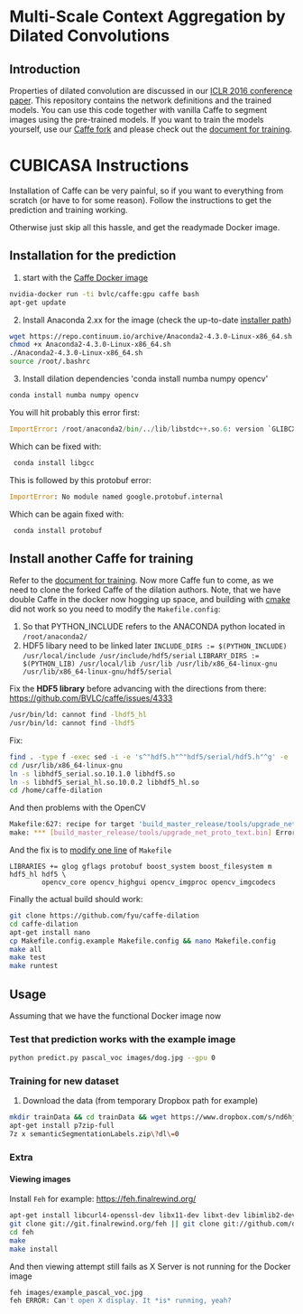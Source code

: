 # Multi-Scale Context Aggregation by Dilated Convolutions

## Introduction

Properties of dilated convolution are discussed in our [ICLR 2016 conference paper](http://arxiv.org/abs/1511.07122). This repository contains the network definitions and the trained models. You can use this code together with vanilla Caffe to segment images using the pre-trained models. If you want to train the models yourself, use our [Caffe fork](https://github.com/fyu/caffe-dilation) and please check out the [document for training](https://github.com/fyu/dilation/blob/master/docs/training.md).

# CUBICASA Instructions

Installation of Caffe can be very painful, so if you want to everything from scratch (or have to for some reason). Follow the instructions to get the prediction and training working.

Otherwise just skip all this hassle, and get the readymade Docker image.

## Installation for the prediction

1) start with the [Caffe Docker image](https://github.com/BVLC/caffe/tree/master/docker)

```bash
nvidia-docker run -ti bvlc/caffe:gpu caffe bash
apt-get update
```

2) Install Anaconda 2.xx for the image (check the up-to-date [installer path](https://www.continuum.io/downloads))

```bash
wget https://repo.continuum.io/archive/Anaconda2-4.3.0-Linux-x86_64.sh
chmod +x Anaconda2-4.3.0-Linux-x86_64.sh 
./Anaconda2-4.3.0-Linux-x86_64.sh 
source /root/.bashrc
```

3) Install dilation dependencies 'conda install numba numpy opencv' 

```bash
conda install numba numpy opencv
```

You will hit probably this error first:

```python
ImportError: /root/anaconda2/bin/../lib/libstdc++.so.6: version `GLIBCXX_3.4.21' not found (required by /opt/caffe/python/caffe/_caffe.so)
```

Which can be fixed with:

```bash
 conda install libgcc
```

This is followed by this protobuf error:

```python
ImportError: No module named google.protobuf.internal
```

Which can be again fixed with:

```bash
 conda install protobuf
```

## Install another Caffe for training

Refer to the [document for training](docs/training.md). Now more Caffe fun to come, as we need to clone the forked Caffe of the dilation authors. Note, that we have double Caffe in the docker now hogging up space, and building with [cmake](http://caffe.berkeleyvision.org/installation.html) did not work so you need to modify the `Makefile.config`: 

1) So that PYTHON_INCLUDE refers to the ANACONDA python located in `/root/anaconda2/`
2) HDF5 libary need to be linked later
`INCLUDE_DIRS := $(PYTHON_INCLUDE) /usr/local/include /usr/include/hdf5/serial`
`LIBRARY_DIRS := $(PYTHON_LIB) /usr/local/lib /usr/lib /usr/lib/x86_64-linux-gnu /usr/lib/x86_64-linux-gnu/hdf5/serial`

Fix the **HDF5 library** before advancing with the directions from there: https://github.com/BVLC/caffe/issues/4333

```bash
/usr/bin/ld: cannot find -lhdf5_hl
/usr/bin/ld: cannot find -lhdf5
```

Fix:

```bash
find . -type f -exec sed -i -e 's^"hdf5.h"^"hdf5/serial/hdf5.h"^g' -e 's^"hdf5_hl.h"^"hdf5/serial/hdf5_hl.h"^g' '{}' \;
cd /usr/lib/x86_64-linux-gnu
ln -s libhdf5_serial.so.10.1.0 libhdf5.so
ln -s libhdf5_serial_hl.so.10.0.2 libhdf5_hl.so 
cd /home/caffe-dilation
```

And then problems with the OpenCV

```bash
Makefile:627: recipe for target 'build_master_release/tools/upgrade_net_proto_text.bin' failed
make: *** [build_master_release/tools/upgrade_net_proto_text.bin] Error 1
```

And the fix is to [modify one line](https://github.com/BVLC/caffe/issues/4621) of `Makefile`

```
LIBRARIES += glog gflags protobuf boost_system boost_filesystem m hdf5_hl hdf5 \
        opencv_core opencv_highgui opencv_imgproc opencv_imgcodecs
```

Finally the actual build should work:

```bash
git clone https://github.com/fyu/caffe-dilation
cd caffe-dilation
apt-get install nano
cp Makefile.config.example Makefile.config && nano Makefile.config
make all
make test
make runtest
```

## Usage

Assuming that we have the functional Docker image now

### Test that prediction works with the example image

```bash
python predict.py pascal_voc images/dog.jpg --gpu 0
```

### Training for new dataset

1) Download the data (from temporary Dropbox path for example)

```bash
mkdir trainData && cd trainData && wget https://www.dropbox.com/s/nd6hjc61h5jujsw/semanticSegmentationLabels.zip?dl=0
apt-get install p7zip-full
7z x semanticSegmentationLabels.zip\?dl\=0 
```

### Extra

#### Viewing images

Install `Feh` for example: https://feh.finalrewind.org/

```bash
apt-get install libcurl4-openssl-dev libx11-dev libxt-dev libimlib2-dev libxinerama-dev libjpeg-progs
git clone git://git.finalrewind.org/feh || git clone git://github.com/derf/feh.git
cd feh
make
make install
```

And then viewing attempt still fails as X Server is not running for the Docker image

```bash
feh images/example_pascal_voc.jpg 
feh ERROR: Can't open X display. It *is* running, yeah?
```

